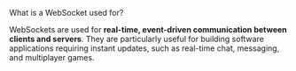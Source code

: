 
What is a WebSocket used for?

WebSockets are used for **real-time, event-driven communication between clients and servers**. They are particularly useful for building software applications requiring instant updates, such as real-time chat, messaging, and multiplayer games.